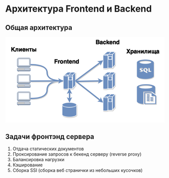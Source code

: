 # Архитектура Frontend и Backend

## Общая архитектура
![Frontend Backend](../images/frontend-backend.png)

## Задачи фронтэнд сервера
1. Отдача статических документов
1. Проксирование запросов к бекенд серверу (reverse proxy)
1. Балансировка нагрузки
1. Кэширование
1. Сборка SSI (сборка веб странички из небольших кусочков)
